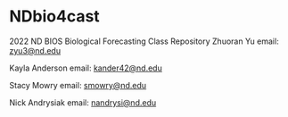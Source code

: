 # NDbio4cast
2022 ND BIOS Biological Forecasting Class Repository
Zhuoran Yu
email: zyu3@nd.edu

Kayla Anderson
email: kander42@nd.edu

Stacy Mowry
email: smowry@nd.edu

Nick Andrysiak
email: nandrysi@nd.edu